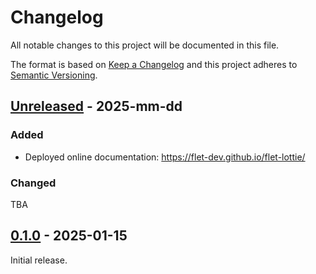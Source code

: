 # Changelog

All notable changes to this project will be documented in this file.

The format is based on [Keep a Changelog](http://keepachangelog.com/en/1.0.0/)
and this project adheres to [Semantic Versioning](http://semver.org/spec/v2.0.0.html).

## [Unreleased] - 2025-mm-dd

### Added

- Deployed online documentation: https://flet-dev.github.io/flet-lottie/

### Changed

TBA

## [0.1.0] - 2025-01-15

Initial release.


[Unreleased]: https://github.com/flet-dev/flet-lottie/compare/0.1.0...HEAD

[0.1.0]: https://github.com/flet-dev/flet-lottie/releases/tag/0.1.0